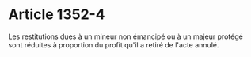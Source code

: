 # Article 1352-4

<p>Les restitutions dues à un mineur non émancipé ou à un majeur protégé sont réduites à proportion du profit qu'il a retiré de l'acte annulé.</p>